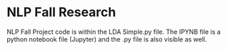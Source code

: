 # NLP Fall Research
NLP Fall Project code is within the LDA Simple.py file.
The IPYNB file is a python notebook file (Jupyter) and the .py file is also visible as well. 
